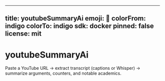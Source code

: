 
---
title: youtubeSummaryAi
emoji: 🧠
colorFrom: indigo
colorTo: indigo
sdk: docker
pinned: false
license: mit
---

# youtubeSummaryAi
Paste a YouTube URL → extract transcript (captions or Whisper) → summarize arguments, counters, and notable academics.
